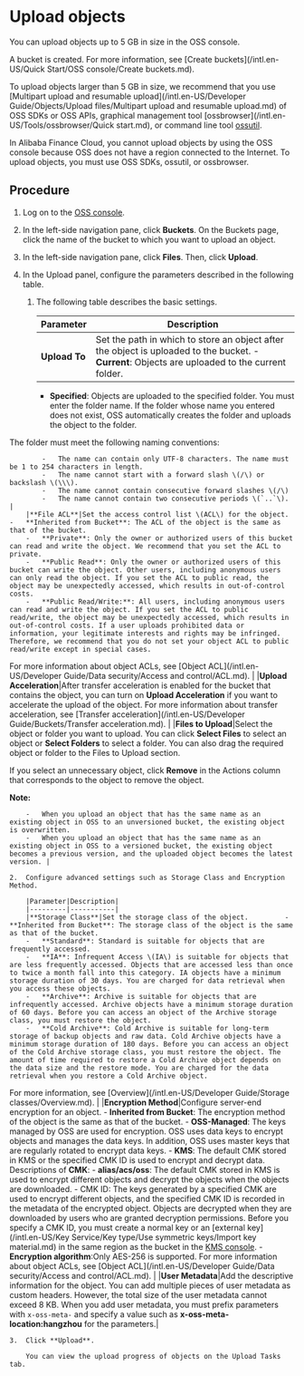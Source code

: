 # Upload objects

You can upload objects up to 5 GB in size in the OSS console.

A bucket is created. For more information, see [Create buckets](/intl.en-US/Quick Start/OSS console/Create buckets.md).

To upload objects larger than 5 GB in size, we recommend that you use [Multipart upload and resumable upload](/intl.en-US/Developer Guide/Objects/Upload files/Multipart upload and resumable upload.md) of OSS SDKs or OSS APIs, graphical management tool [ossbrowser](/intl.en-US/Tools/ossbrowser/Quick start.md), or command line tool [ossutil](/intl.en-US/Tools/ossutil/Overview.md).

In Alibaba Finance Cloud, you cannot upload objects by using the OSS console because OSS does not have a region connected to the Internet. To upload objects, you must use OSS SDKs, ossutil, or ossbrowser.

## Procedure

1.  Log on to the [OSS console](https://oss.console.aliyun.com/).

2.  In the left-side navigation pane, click **Buckets**. On the Buckets page, click the name of the bucket to which you want to upload an object.

3.  In the left-side navigation pane, click **Files**. Then, click **Upload**.

4.  In the Upload panel, configure the parameters described in the following table.

    1.  The following table describes the basic settings.

        |Parameter|Description|
        |---------|-----------|
        |**Upload To**|Set the path in which to store an object after the object is uploaded to the bucket.         -   **Current**: Objects are uploaded to the current folder.
        -   **Specified**: Objects are uploaded to the specified folder. You must enter the folder name. If the folder whose name you entered does not exist, OSS automatically creates the folder and uploads the object to the folder.

The folder must meet the following naming conventions:

            -   The name can contain only UTF-8 characters. The name must be 1 to 254 characters in length.
            -   The name cannot start with a forward slash \(/\) or backslash \(\\\).
            -   The name cannot contain consecutive forward slashes \(/\)
            -   The name cannot contain two consecutive periods \(`..`\). |
        |**File ACL**|Set the access control list \(ACL\) for the object.         -   **Inherited from Bucket**: The ACL of the object is the same as that of the bucket.
        -   **Private**: Only the owner or authorized users of this bucket can read and write the object. We recommend that you set the ACL to private.
        -   **Public Read**: Only the owner or authorized users of this bucket can write the object. Other users, including anonymous users can only read the object. If you set the ACL to public read, the object may be unexpectedly accessed, which results in out-of-control costs.
        -   **Public Read/Write:**: All users, including anonymous users can read and write the object. If you set the ACL to public read/write, the object may be unexpectedly accessed, which results in out-of-control costs. If a user uploads prohibited data or information, your legitimate interests and rights may be infringed. Therefore, we recommend that you do not set your object ACL to public read/write except in special cases.
For more information about object ACLs, see [Object ACL](/intl.en-US/Developer Guide/Data security/Access and control/ACL.md). |
        |**Upload Acceleration**|After transfer acceleration is enabled for the bucket that contains the object, you can turn on **Upload Acceleration** if you want to accelerate the upload of the object. For more information about transfer acceleration, see [Transfer acceleration](/intl.en-US/Developer Guide/Buckets/Transfer acceleration.md). |
        |**Files to Upload**|Select the object or folder you want to upload. You can click **Select Files** to select an object or **Select Folders** to select a folder. You can also drag the required object or folder to the Files to Upload section.

If you select an unnecessary object, click **Remove** in the Actions column that corresponds to the object to remove the object.

**Note:**

        -   When you upload an object that has the same name as an existing object in OSS to an unversioned bucket, the existing object is overwritten.
        -   When you upload an object that has the same name as an existing object in OSS to a versioned bucket, the existing object becomes a previous version, and the uploaded object becomes the latest version. |

    2.  Configure advanced settings such as Storage Class and Encryption Method.

        |Parameter|Description|
        |---------|-----------|
        |**Storage Class**|Set the storage class of the object.         -   **Inherited from Bucket**: The storage class of the object is the same as that of the bucket.
        -   **Standard**: Standard is suitable for objects that are frequently accessed.
        -   **IA**: Infrequent Access \(IA\) is suitable for objects that are less frequently accessed. Objects that are accessed less than once to twice a month fall into this category. IA objects have a minimum storage duration of 30 days. You are charged for data retrieval when you access these objects.
        -   **Archive**: Archive is suitable for objects that are infrequently accessed. Archive objects have a minimum storage duration of 60 days. Before you can access an object of the Archive storage class, you must restore the object.
        -   **Cold Archive**: Cold Archive is suitable for long-term storage of backup objects and raw data. Cold Archive objects have a minimum storage duration of 180 days. Before you can access an object of the Cold Archive storage class, you must restore the object. The amount of time required to restore a Cold Archive object depends on the data size and the restore mode. You are charged for the data retrieval when you restore a Cold Archive object.
For more information, see [Overview](/intl.en-US/Developer Guide/Storage classes/Overview.md). |
        |**Encryption Method**|Configure server-end encryption for an object.         -   **Inherited from Bucket**: The encryption method of the object is the same as that of the bucket.
        -   **OSS-Managed**: The keys managed by OSS are used for encryption. OSS uses data keys to encrypt objects and manages the data keys. In addition, OSS uses master keys that are regularly rotated to encrypt data keys.
        -   **KMS**: The default CMK stored in KMS or the specified CMK ID is used to encrypt and decrypt data. Descriptions of **CMK**:
            -   **alias/acs/oss**: The default CMK stored in KMS is used to encrypt different objects and decrypt the objects when the objects are downloaded.
            -   CMK ID: The keys generated by a specified CMK are used to encrypt different objects, and the specified CMK ID is recorded in the metadata of the encrypted object. Objects are decrypted when they are downloaded by users who are granted decryption permissions. Before you specify a CMK ID, you must create a normal key or an [external key](/intl.en-US/Key Service/Key type/Use symmetric keys/Import key material.md) in the same region as the bucket in the [KMS console](https://kms.console.aliyun.com).
        -   **Encryption algorithm**:Only AES-256 is supported.
For more information about object ACLs, see [Object ACL](/intl.en-US/Developer Guide/Data security/Access and control/ACL.md). |
        |**User Metadata**|Add the descriptive information for the object. You can add multiple pieces of user metadata as custom headers. However, the total size of the user metadata cannot exceed 8 KB. When you add user metadata, you must prefix parameters with `x-oss-meta-` and specify a value such as **x-oss-meta-location:hangzhou** for the parameters.|

    3.  Click **Upload**.

        You can view the upload progress of objects on the Upload Tasks tab.


